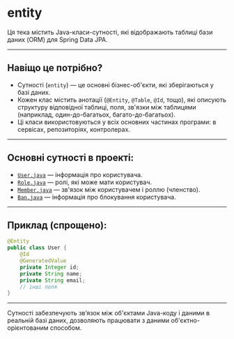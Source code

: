 # entity

Ця тека містить Java-класи-сутності, які відображають таблиці бази даних (ORM) для Spring Data JPA.

---

## Навіщо це потрібно?

- Сутності (`entity`) — це основні бізнес-об'єкти, які зберігаються у базі даних.
- Кожен клас містить анотації (`@Entity`, `@Table`, `@Id`, тощо), які описують структуру відповідної таблиці, поля, зв'язки між таблицями (наприклад, один-до-багатьох, багато-до-багатьох).
- Ці класи використовуються у всіх основних частинах програми: в сервісах, репозиторіях, контролерах.

---

## Основні сутності в проекті:

- [`User.java`](https://github.com/axolotl1k/DB-RESTfull-service-on-Java/blob/master/src/main/java/com/pliffdax/RESTService/entity/User.java) — інформація про користувача.
- [`Role.java`](https://github.com/axolotl1k/DB-RESTfull-service-on-Java/blob/master/src/main/java/com/pliffdax/RESTService/entity/Role.java) — ролі, які може мати користувач.
- [`Member.java`](https://github.com/axolotl1k/DB-RESTfull-service-on-Java/blob/master/src/main/java/com/pliffdax/RESTService/entity/Member.java) — зв'язок між користувачем і роллю (членство).
- [`Ban.java`](https://github.com/axolotl1k/DB-RESTfull-service-on-Java/blob/master/src/main/java/com/pliffdax/RESTService/entity/Ban.java) — інформація про блокування користувача.

---

## Приклад (спрощено):

```java
@Entity
public class User {
    @Id
    @GeneratedValue
    private Integer id;
    private String name;
    private String email;
    // інші поля
}
```

---

Сутності забезпечують звʼязок між об'єктами Java-коду і даними в реальній базі даних, дозволяють працювати з даними об'єктно-орієнтованим способом.
